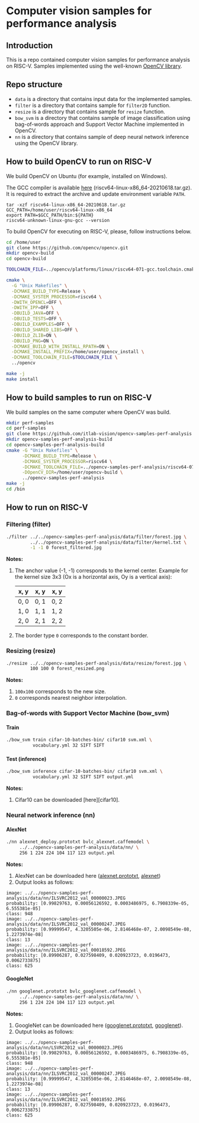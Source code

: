 # Computer vision samples for performance analysis

## Introduction

This is a repo contained computer vision samples for performance
analysis on RISC-V. Samples implemented using the well-known
[OpenCV library][opencv].

## Repo structure

- `data` is a directory that contains input data for the implemented
  samples.
- `filter` is a directory that contains sample for `filter2D` function.
- `resize` is a directory that contains sample for `resize` function.
- `bow_svm` is a directory that contains sample of image classification using
  bag-of-words approach and Support Vector Machine implemented in OpenCV.
- `nn` is a directory that contains sample of deep neural network inference
  using the OpenCV library.

## How to build OpenCV to run on RISC-V

We build OpenCV on Ubuntu (for example, installed on Windows).

The GCC compiler is available [here][compiler]
(riscv64-linux-x86_64-20210618.tar.gz). It is required to extract
the archive and update environment variable `PATH`.

```
tar -xzf riscv64-linux-x86_64-20210618.tar.gz 
GCC_PATH=/home/user/riscv64-linux-x86_64
export PATH=$GCC_PATH/bin:${PATH}
riscv64-unknown-linux-gnu-gcc --version
```

To build OpenCV for executing on RISC-V, please, follow instructions below.

```bash
cd /home/user
git clone https://github.com/opencv/opencv.git
mkdir opencv-build
cd opencv-build

TOOLCHAIN_FILE=../opencv/platforms/linux/riscv64-071-gcc.toolchain.cmake

cmake \
  -G "Unix Makefiles" \
  -DCMAKE_BUILD_TYPE=Release \
  -DCMAKE_SYSTEM_PROCESSOR=riscv64 \
  -DWITH_OPENCL=OFF \
  -DWITH_IPP=OFF \
  -DBUILD_JAVA=OFF \
  -DBUILD_TESTS=OFF \
  -DBUILD_EXAMPLES=OFF \
  -DBUILD_SHARED_LIBS=OFF \
  -DBUILD_ZLIB=ON \
  -DBUILD_PNG=ON \
  -DCMAKE_BUILD_WITH_INSTALL_RPATH=ON \
  -DCMAKE_INSTALL_PREFIX=/home/user/opencv_install \
  -DCMAKE_TOOLCHAIN_FILE=$TOOLCHAIN_FILE \
  ../opencv

make -j
make install
```

## How to build samples to run on RISC-V

We build samples on the same computer where OpenCV was build.

```bash
mkdir perf-samples
cd perf-samples
git clone https://github.com/itlab-vision/opencv-samples-perf-analysis
mkdir opencv-samples-perf-analysis-build
cd opencv-samples-perf-analysis-build
cmake -G "Unix Makefiles" \
      -DCMAKE_BUILD_TYPE=Release \
      -DCMAKE_SYSTEM_PROCESSOR=riscv64 \
      -DCMAKE_TOOLCHAIN_FILE=../opencv-samples-perf-analysis/riscv64-071-gcc.toolchain.cmake \
      -DOpenCV_DIR=/home/user/opencv-build \
      ../opencv-samples-perf-analysis
make -j
cd /bin
```

## How to run on RISC-V

### Filtering (filter)

```bash
./filter ../../opencv-samples-perf-analysis/data/filter/forest.jpg \ 
         ../../opencv-samples-perf-analysis/data/filter/kernel.txt \
         -1 -1 0 forest_filtered.jpg
```

**Notes:**

1. The anchor value (-1, -1) corresponds to the kernel center.
   Example for the kernel size 3x3 (Ox is a horizontal axis,
   Oy is a vertical axis):

   | x, y | x, y | x, y |
   |------|------|------|
   | 0, 0 | 0, 1 | 0, 2 |
   | 1, 0 | 1, 1 | 1, 2 |
   | 2, 0 | 2, 1 | 2, 2 |

1. The border type `0` corresponds to the constant border.

### Resizing (resize)

```bash
./resize ../../opencv-samples-perf-analysis/data/resize/forest.jpg \
         100 100 0 forest_resized.png
```

**Notes:**

1. `100x100` corresponds to the new size.
1. `0` corresponds nearest neighbor interpolation.

### Bag-of-words with Support Vector Machine (bow_svm)

#### Train

```bash
./bow_svm train cifar-10-batches-bin/ cifar10 svm.xml \
          vocabulary.yml 32 SIFT SIFT
```

#### Test (inference)

```bash
./bow_svm inference cifar-10-batches-bin/ cifar10 svm.xml \
          vocabulary.yml 32 SIFT SIFT output.yml
```

**Notes:**

1. Сifar10 can be downloaded [here][cifar10].

### Neural network inference (nn)

#### AlexNet

```bash
./nn alexnet_deploy.prototxt bvlc_alexnet.caffemodel \
     ../../opencv-samples-perf-analysis/data/nn/ \
     256 1 224 224 104 117 123 output.yml
```

**Notes:**

1. AlexNet can be downloaded here ([alexnet.prototxt][alexnet-prototxt], [alexnet])
1. Output looks as follows:

```
image: ../../opencv-samples-perf-analysis/data/nn/ILSVRC2012_val_00000023.JPEG
probability: [0.99829763, 0.00056126592, 0.0003486975, 6.7908339e-05, 6.555381e-05]
class: 948
image: ../../opencv-samples-perf-analysis/data/nn/ILSVRC2012_val_00000247.JPEG
probability: [0.99999547, 4.3205505e-06, 2.8146468e-07, 2.0098549e-08, 1.2273974e-08]
class: 13
image: ../../opencv-samples-perf-analysis/data/nn/ILSVRC2012_val_00018592.JPEG
probability: [0.89906287, 0.027598409, 0.020923723, 0.0196473, 0.0062733875]
class: 625
```

#### GoogleNet

```bash
./nn googlenet.prototxt bvlc_googlenet.caffemodel \
     ../../opencv-samples-perf-analysis/data/nn/ \
     256 1 224 224 104 117 123 output.yml
```

**Notes:**

1. GoogleNet can be downloaded here ([googlenet.prototxt][googlenet-prototxt], [googlenet]).
1. Output looks as follows: 

```
image: ../../opencv-samples-perf-analysis/data/nn/LSVRC2012_val_00000023.JPEG
probability: [0.99829763, 0.00056126592, 0.0003486975, 6.7908339e-05, 6.555381e-05]
class: 948
image: ../../opencv-samples-perf-analysis/data/nn/ILSVRC2012_val_00000247.JPEG
probability: [0.99999547, 4.3205505e-06, 2.8146468e-07, 2.0098549e-08, 1.2273974e-08]
class: 13
image: ../../opencv-samples-perf-analysis/data/nn/ILSVRC2012_val_00018592.JPEG
probability: [0.89906287, 0.027598409, 0.020923723, 0.0196473, 0.0062733875]
class: 625
```


<!-- LINKS -->
[opencv]: https://opencv.org
[compiler]: https://disk.yandex.ru/d/64TVJ6xxZcIMkA
[alexnet-prototxt]: https://raw.githubusercontent.com/BVLC/caffe/88c96189bcbf3853b93e2b65c7b5e4948f9d5f67/models/bvlc_alexnet/deploy.prototxt
[alexnet]: https://storage.openvinotoolkit.org/repositories/open_model_zoo/public/2022.1/alexnet/bvlc_alexnet.caffemodel
[googlenet-prototxt]: https://raw.githubusercontent.com/BVLC/caffe/88c96189bcbf3853b93e2b65c7b5e4948f9d5f67/models/bvlc_googlenet/deploy.prototxt
[googlenet]: https://storage.openvinotoolkit.org/repositories/open_model_zoo/public/2022.1/googlenet-v1/bvlc_googlenet.caffemodel
[cifar-10]: https://www.cs.toronto.edu/~kriz/cifar-10-binary.tar.gz
